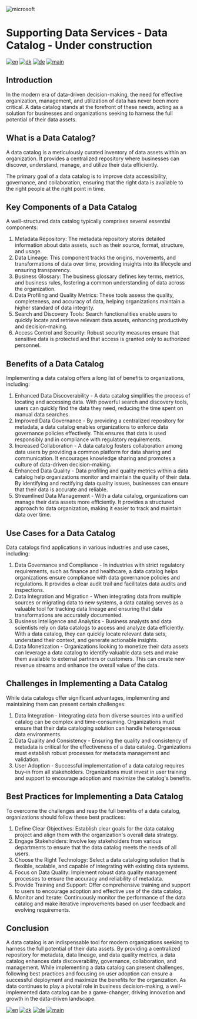 ![microsoft](../images/microsoft.png)

# Supporting Data Services - Data Catalog - Under construction

[![en](https://img.shields.io/badge/lang-en-red.svg)](DataCatalog.md)
[![dk](https://img.shields.io/badge/lang-dk-green.svg)](DataCatalog-da.md)
[![de](https://img.shields.io/badge/lang-de-yellow.svg)](DataCatalog-de.md)
[![main](https://img.shields.io/badge/main-document-blue.svg)](../../README.md)

## Introduction

In the modern era of data-driven decision-making, the need for effective organization, management, and utilization of data has never been more critical.
A data catalog stands at the forefront of these needs, acting as a solution for businesses and organizations seeking to harness the full potential of their data assets.

## What is a Data Catalog?

A data catalog is a meticulously curated inventory of data assets within an organization. It provides a centralized repository where businesses can discover, understand,
manage, and utilize their data efficiently.

The primary goal of a data catalog is to improve data accessibility, governance, and collaboration, ensuring that the right data is available to the right people at
the right point in time.

## Key Components of a Data Catalog

A well-structured data catalog typically comprises several essential components:

1) Metadata Repository: The metadata repository stores detailed information about data assets, such as their source, format, structure, and usage.
2) Data Lineage: This component tracks the origins, movements, and transformations of data over time, providing insights into its lifecycle and ensuring transparency.
3) Business Glossary: The business glossary defines key terms, metrics, and business rules, fostering a common understanding of data across the organization.
4) Data Profiling and Quality Metrics: These tools assess the quality, completeness, and accuracy of data, helping organizations maintain a higher standard of data integrity.
5) Search and Discovery Tools: Search functionalities enable users to quickly locate and retrieve relevant data assets, enhancing productivity and decision-making.
6) Access Control and Security: Robust security measures ensure that sensitive data is protected and that access is granted only to authorized personnel.

## Benefits of a Data Catalog

Implementing a data catalog offers a long list of benefits to organizations, including:

1) Enhanced Data Discoverability - A data catalog simplifies the process of locating and accessing data. With powerful search and discovery tools, users can quickly find the data they need, reducing the time spent on manual data searches.
2) Improved Data Governance - By providing a centralized repository for metadata, a data catalog enables organizations to enforce data governance policies effectively. This ensures that data is used responsibly and in compliance with regulatory requirements.
3) Increased Collaboration - A data catalog fosters collaboration among data users by providing a common platform for data sharing and communication. It encourages knowledge sharing and promotes a culture of data-driven decision-making.
4) Enhanced Data Quality - Data profiling and quality metrics within a data catalog help organizations monitor and maintain the quality of their data. By identifying and rectifying data quality issues, businesses can ensure that their data is accurate and reliable.
5) Streamlined Data Management - With a data catalog, organizations can manage their data assets more efficiently. It provides a structured approach to data organization, making it easier to track and maintain data over time.

## Use Cases for a Data Catalog

Data catalogs find applications in various industries and use cases, including:

1) Data Governance and Compliance - In industries with strict regulatory requirements, such as finance and healthcare, a data catalog helps organizations ensure compliance with data governance policies and regulations. It provides a clear audit trail and facilitates data audits and inspections.
2) Data Integration and Migration - When integrating data from multiple sources or migrating data to new systems, a data catalog serves as a valuable tool for tracking data lineage and ensuring that data transformations are accurately documented.
3) Business Intelligence and Analytics - Business analysts and data scientists rely on data catalogs to access and analyze data efficiently. With a data catalog, they can quickly locate relevant data sets, understand their context, and generate actionable insights.
4) Data Monetization - Organizations looking to monetize their data assets can leverage a data catalog to identify valuable data sets and make them available to external partners or customers. This can create new revenue streams and enhance the overall value of the data.

## Challenges in Implementing a Data Catalog

While data catalogs offer significant advantages, implementing and maintaining them can present certain challenges:

1) Data Integration - Integrating data from diverse sources into a unified catalog can be complex and time-consuming. Organizations must ensure that their data cataloging solution can handle heterogeneous data environments.
2) Data Quality and Consistency - Ensuring the quality and consistency of metadata is critical for the effectiveness of a data catalog. Organizations must establish robust processes for metadata management and validation.
3) User Adoption - Successful implementation of a data catalog requires buy-in from all stakeholders. Organizations must invest in user training and support to encourage adoption and maximize the catalog's benefits.

## Best Practices for Implementing a Data Catalog

To overcome the challenges and reap the full benefits of a data catalog, organizations should follow these best practices:

1) Define Clear Objectives: Establish clear goals for the data catalog project and align them with the organization's overall data strategy.
2) Engage Stakeholders: Involve key stakeholders from various departments to ensure that the data catalog meets the needs of all users.
3) Choose the Right Technology: Select a data cataloging solution that is flexible, scalable, and capable of integrating with existing data systems.
4) Focus on Data Quality: Implement robust data quality management processes to ensure the accuracy and reliability of metadata.
5) Provide Training and Support: Offer comprehensive training and support to users to encourage adoption and effective use of the data catalog.
6) Monitor and Iterate: Continuously monitor the performance of the data catalog and make iterative improvements based on user feedback and evolving requirements.

## Conclusion

A data catalog is an indispensable tool for modern organizations seeking to harness the full potential of their data assets. By providing a centralized repository for metadata, data lineage, and data quality metrics, a data catalog enhances data discoverability, governance, collaboration, and management. While implementing a data catalog can present challenges, following best practices and focusing on user adoption can ensure a successful deployment and maximize the benefits for the organization. As data continues to play a pivotal role in business decision-making, a well-implemented data catalog can be a game-changer, driving innovation and growth in the data-driven landscape.

[![en](https://img.shields.io/badge/lang-en-red.svg)](DataCatalog.md)
[![dk](https://img.shields.io/badge/lang-dk-green.svg)](DataCatalog-da.md)
[![de](https://img.shields.io/badge/lang-de-yellow.svg)](DataCatalog-de.md)
[![main](https://img.shields.io/badge/main-document-blue.svg)](../../README.md)